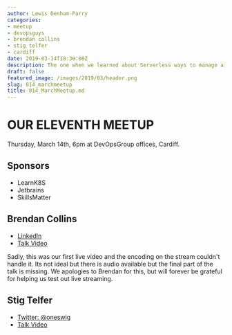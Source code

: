 ```yaml
---
author: Lewis Denham-Parry
categories:
- meetup
- devopsguys
- brendan collins
- stig telfer
- cardiff
date: 2019-03-14T18:30:00Z
description: The one when we learned about Serverless ways to manage ai and OpenStack and SuperComputers, and when we live streamed for the first time...
draft: false
featured_image: /images/2019/03/header.png
slug: 014_marchmeetup
title: 014_MarchMeetup.md
---
```


# OUR ELEVENTH MEETUP

Thursday, March 14th, 6pm at DevOpsGroup offices, Cardiff.

## Sponsors

* LearnK8S
* Jetbrains
* SkillsMatter

## Brendan Collins

* [LinkedIn](https://www.linkedin.com/in/brendancollins12/)
* [Talk Video](https://youtu.be/5c8gB1U3YPA?t=946)

Sadly, this was our first live video and the encoding on the stream couldn't handle it.
Its not ideal but there is audio available but the final part of the talk is missing.
We apologies to Brendan for this, but will forever be grateful for helping us test out live streaming.

## Stig Telfer

* [Twitter: @oneswig](https://twitter.com/oneswig)
* [Talk Video](https://youtu.be/5c8gB1U3YPA?t=2631)